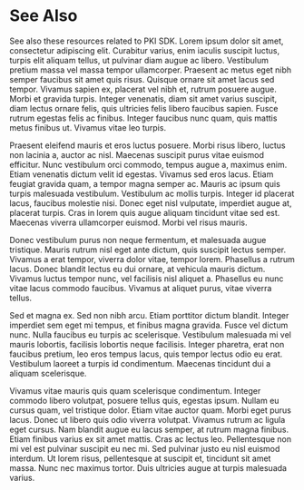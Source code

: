 # See Also

See also these resources related to PKI SDK. Lorem ipsum dolor sit amet, consectetur adipiscing elit. Curabitur varius, enim iaculis suscipit luctus, turpis elit aliquam tellus, ut pulvinar diam augue ac libero. Vestibulum pretium massa vel massa tempor ullamcorper. Praesent ac metus eget nibh semper faucibus sit amet quis risus. Quisque ornare sit amet lacus sed tempor. Vivamus sapien ex, placerat vel nibh et, rutrum posuere augue. Morbi et gravida turpis. Integer venenatis, diam sit amet varius suscipit, diam lectus ornare felis, quis ultricies felis libero faucibus sapien. Fusce rutrum egestas felis ac finibus. Integer faucibus nunc quam, quis mattis metus finibus ut. Vivamus vitae leo turpis.

Praesent eleifend mauris et eros luctus posuere. Morbi risus libero, luctus non lacinia a, auctor ac nisl. Maecenas suscipit purus vitae euismod efficitur. Nunc vestibulum orci commodo, tempus augue a, maximus enim. Etiam venenatis dictum velit id egestas. Vivamus sed eros lacus. Etiam feugiat gravida quam, a tempor magna semper ac. Mauris ac ipsum quis turpis malesuada vestibulum. Vestibulum ac mollis turpis. Integer id placerat lacus, faucibus molestie nisi. Donec eget nisl vulputate, imperdiet augue at, placerat turpis. Cras in lorem quis augue aliquam tincidunt vitae sed est. Maecenas viverra ullamcorper euismod. Morbi vel risus mauris.

Donec vestibulum purus non neque fermentum, et malesuada augue tristique. Mauris rutrum nisl eget ante dictum, quis suscipit lectus semper. Vivamus a erat tempor, viverra dolor vitae, tempor lorem. Phasellus a rutrum lacus. Donec blandit lectus eu dui ornare, at vehicula mauris dictum. Vivamus luctus tempor nunc, vel facilisis nisl aliquet a. Phasellus eu nunc vitae lacus commodo faucibus. Vivamus at aliquet purus, vitae viverra tellus.

Sed et magna ex. Sed non nibh arcu. Etiam porttitor dictum blandit. Integer imperdiet sem eget mi tempus, et finibus magna gravida. Fusce vel dictum nunc. Nulla faucibus eu turpis ac scelerisque. Vestibulum malesuada mi vel mauris lobortis, facilisis lobortis neque facilisis. Integer pharetra, erat non faucibus pretium, leo eros tempus lacus, quis tempor lectus odio eu erat. Vestibulum laoreet a turpis id condimentum. Maecenas tincidunt dui a aliquam scelerisque.

Vivamus vitae mauris quis quam scelerisque condimentum. Integer commodo libero volutpat, posuere tellus quis, egestas ipsum. Nullam eu cursus quam, vel tristique dolor. Etiam vitae auctor quam. Morbi eget purus lacus. Donec ut libero quis odio viverra volutpat. Vivamus rutrum ac ligula eget cursus. Nam blandit augue eu lacus semper, at rutrum magna finibus. Etiam finibus varius ex sit amet mattis. Cras ac lectus leo. Pellentesque non mi vel est pulvinar suscipit eu nec mi. Sed pulvinar justo eu nisl euismod interdum. Ut lorem risus, pellentesque at suscipit et, tincidunt sit amet massa. Nunc nec maximus tortor. Duis ultricies augue at turpis malesuada varius.

